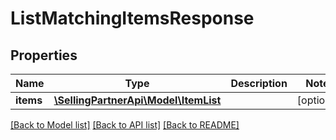 # ListMatchingItemsResponse

## Properties
Name | Type | Description | Notes
------------ | ------------- | ------------- | -------------
**items** | [**\SellingPartnerApi\Model\ItemList**](ItemList.md) |  | [optional] 

[[Back to Model list]](../README.md#documentation-for-models) [[Back to API list]](../README.md#documentation-for-api-endpoints) [[Back to README]](../README.md)


